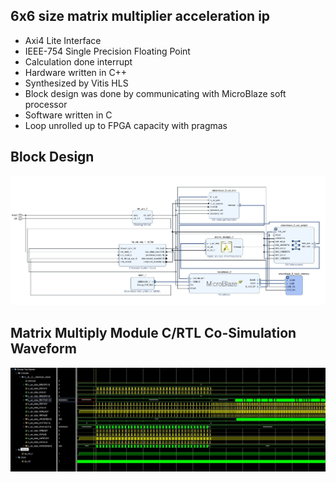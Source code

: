 ## 6x6 size matrix multiplier acceleration ip

 - Axi4 Lite Interface
 - IEEE-754 Single Precision Floating Point
 - Calculation done interrupt
 - Hardware written in C++
 - Synthesized by Vitis HLS
 - Block design was done by communicating with MicroBlaze soft processor
 - Software written in C
 - Loop unrolled up to FPGA capacity with pragmas

## Block Design
![Screenshot](https://github.com/SafaKucukkomurler/matrix_multiply_hls/blob/master/block_design.JPG)

## Matrix Multiply Module C/RTL Co-Simulation Waveform
![Screenshot](https://github.com/SafaKucukkomurler/matrix_multiply_hls/blob/master/waveform.JPG)
